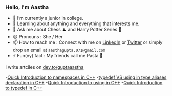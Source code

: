### Hello, I'm Aastha

- 🔭 I’m currently a junior in college.
- 🌱 Learning about anything and everything that interests me.
- 💬 Ask me about Chess ♟️ and Harry Potter Series 🔮
- 😄 Pronouns : She / Her
- 📫 How to reach me : Connect with me on [LinkedIn](https://www.linkedin.com/in/guptaaastha-me) or [Twitter](https://twitter.com/guptaaastha_) or simply drop an email at `aasthagupta.071@gmail.com` 
- ⚡ Fun(ny) fact : My friends call me Pasta 🍝 

I write artciles on [dev.to/guptaaastha](https://dev.to/guptaaastha)

-[Quick Introduction to namespaces in C++](https://dev.to/guptaaastha/quick-introduction-to-namespaces-in-c-2pmg)
-[typedef VS using in type aliases declaration in C++](https://dev.to/guptaaastha/typedef-vs-using-in-type-aliases-declaration-in-c-fm2)
-[Quick Introduction to using in C++](https://dev.to/guptaaastha/quick-introduction-to-using-in-c-4n73)
-[Quick Introduction to typedef in C++](https://dev.to/guptaaastha/quick-introduction-to-typedef-in-c-5362)

